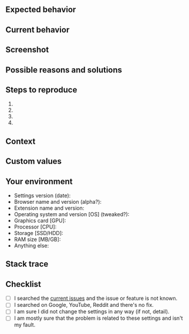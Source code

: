 <!--- Provide a general summary of the issue in the Title above. -->

## Expected behavior
<!--- If you're describing a bug, tell us what should happen. -->
<!--- If you're suggesting a change/improvement, tell us how it should work. -->

## Current behavior
<!--- If describing a bug, tell us what happens instead of the expected behavior. -->
<!--- If suggesting a change/improvement, explain the difference from current behavior. -->

## Screenshot
<!--- (Optional) -->
<!--- If incur a bug, make a screenshot to help us understand the context more clearly. -->
<!--- If suggesting a change/improvement, make a screenshot of your idea to help us understand it and implement it as easily as possible. -->

## Possible reasons and solutions
<!--- (Optional) -->
<!--- If incur a bug, suggest a fix/reason for the bug. -->
<!--- If suggesting a change/improvement, give us ideas how to implement the addition. -->

## Steps to reproduce
<!--- (For bugs) --->
<!--- Provide a link to a live example or an unambiguous set of steps to reproduce this bug. -->
1.
2.
3.
4.

## Context
<!--- How has this issue affected you? How did it appear? What are you trying to accomplish? -->
<!--- Providing context helps us come up with a solution that is most useful in the real world. -->

## Custom values
<!--- (Optional) -->
<!--- (For bugs) --->
<!--- Changed any values? Added any new commands? Tweaked anything? --->

## Your environment
<!--- (For bugs) --->
<!--- Include as many relevant details about your environment. -->
* Settings version (date):
* Browser name and version (alpha?):
* Extension name and version:
* Operating system and version [OS] (tweaked?):
* Graphics card [GPU]:
* Processor [CPU]:
* Storage [SSD/HDD]:
* RAM size [MB/GB]:
* Anything else:

## Stack trace
<!--- Include stack trace of the logs/console. -->

## Checklist
<!--- Go over all the following points and put an `x` in all the boxes that apply. -->
- [ ] I searched the [current issues](https://github.com/ArmynC/ArminC-uBlock-Settings/issues) and the issue or feature is not known.
- [ ] I searched on Google, YouTube, Reddit and there's no fix.
- [ ] I am sure I did not change the settings in any way (if not, detail).
- [ ] I am mostly sure that the problem is related to these settings and isn't my fault.